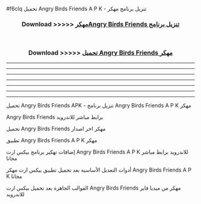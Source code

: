 #f6clq تحميل Angry Birds Friends  A P K - تنزيل برنامج مهكر



<div align="center">
<h3>Download >>>>> <a href="https://runaway1.web.app/?sq=Angry Birds Friends ">مهكرAngry Birds Friends  تنزيل برنامج</a></h3><br>

<h3>Download >>>>> <a href="https://runaway1.web.app/?sq=Angry Birds Friends ">تحميل Angry Birds Friends  مهكر</a></h3>
</div>


----------------------------------------------------------

----------------------------------------------------------

----------------------------------------------------------

----------------------------------------------------------

----------------------------------------------------------

----------------------------------------------------------

----------------------------------------------------------

تحميل Angry Birds Friends  APK - تنزيل برنامج Angry Birds Friends  A P K مهكر

Angry Birds Friends  برابط مباشر للاندرويد

تحميل Angry Birds Friends  مهكر اخر اصدار

تطبيق Angry Birds Friends  A P K مهكر

إضافات تهكير برنامج بيكس ارت Angry Birds Friends  A P K للاندرويد برابط مباشر مجانا

أدوات التعديل الأساسية بعد تحميل تطبيق بيكس ارت مهكر Angry Birds Friends  A P K مجانا

القوالب الجاهزة بعد تحميل بيكس ارت Angry Birds Friends  مهكر من ميديا فاير للاندرويد


